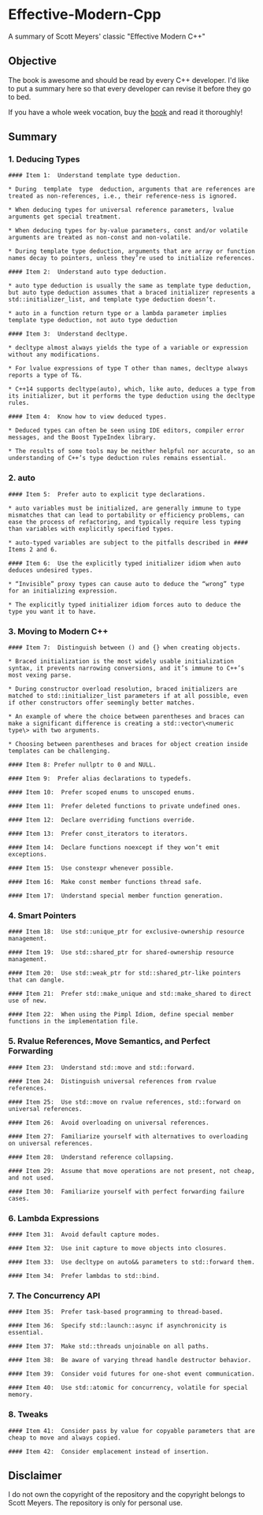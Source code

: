 # Effective-Modern-Cpp

A summary of Scott Meyers' classic "Effective Modern C++"

## Objective
The book is awesome and should be read by every C++ developer. I'd like to put a summary here so that every developer can revise it before they go to bed.

If you have a whole week vocation, buy the [book](http://shop.oreilly.com/product/0636920033707.do) and read it thoroughly!

## Summary

### 1. Deducing Types

    #### Item 1:  Understand template type deduction.
    
    * During  template  type  deduction, arguments that are references are treated as non-references, i.e., their reference-ness is ignored.
    
    * When deducing types for universal reference parameters, lvalue arguments get special treatment.
    
    * When deducing types for by-value parameters, const and/or volatile arguments are treated as non-const and non-volatile.
    
    * During template type deduction, arguments that are array or function names decay to pointers, unless they’re used to initialize references.

    #### Item 2:  Understand auto type deduction.

    * auto type deduction is usually the same as template type deduction, but auto type deduction assumes that a braced initializer represents a  std::initializer_list, and template type deduction doesn’t.

    * auto in a function return type or a lambda parameter implies template type deduction, not auto type deduction

    #### Item 3:  Understand decltype.

    * decltype almost always yields the type of a variable or expression without any modifications.

    * For lvalue expressions of type T other than names, decltype always reports a type of T&.

    * C++14 supports decltype(auto), which, like auto, deduces a type from its initializer, but it performs the type deduction using the decltype rules.

    #### Item 4:  Know how to view deduced types.
    
    * Deduced types can often be seen using IDE editors, compiler error messages, and the Boost TypeIndex library.

    * The results of some tools may be neither helpful nor accurate, so an understanding of C++’s type deduction rules remains essential.

### 2. auto

    #### Item 5:  Prefer auto to explicit type declarations.

    * auto variables must be initialized, are generally immune to type mismatches that can lead to portability or efficiency problems, can ease the process of refactoring, and typically require less typing than variables with explicitly specified types.

    * auto-typed variables are subject to the pitfalls described in #### Items 2 and 6.

    #### Item 6:  Use the explicitly typed initializer idiom when auto deduces undesired types.

    * “Invisible” proxy types can cause auto to deduce the “wrong” type for an initializing expression.

    * The explicitly typed initializer idiom forces auto to deduce the type you want it to have.

### 3. Moving to Modern C++

    #### Item 7:  Distinguish between () and {} when creating objects.

    * Braced initialization is the most widely usable initialization syntax, it prevents narrowing conversions, and it’s immune to C++’s most vexing parse.

    * During constructor overload resolution, braced initializers are matched to std::initializer_list parameters if at all possible, even if other constructors offer seemingly better matches.

    * An example of where the choice between parentheses and braces can make a significant difference is creating a std::vector\<numeric type\> with two arguments.

    * Choosing between parentheses and braces for object creation inside templates can be challenging.

    #### Item 8: Prefer nullptr to 0 and NULL.

    #### Item 9:  Prefer alias declarations to typedefs.

    #### Item 10:  Prefer scoped enums to unscoped enums.

    #### Item 11:  Prefer deleted functions to private undefined ones.

    #### Item 12:  Declare overriding functions override.

    #### Item 13:  Prefer const_iterators to iterators.

    #### Item 14:  Declare functions noexcept if they won’t emit exceptions.

    #### Item 15:  Use constexpr whenever possible.

    #### Item 16:  Make const member functions thread safe.

    #### Item 17:  Understand special member function generation.

### 4. Smart Pointers

    #### Item 18:  Use std::unique_ptr for exclusive-ownership resource management.

    #### Item 19:  Use std::shared_ptr for shared-ownership resource management.

    #### Item 20:  Use std::weak_ptr for std::shared_ptr-like pointers that can dangle.

    #### Item 21:  Prefer std::make_unique and std::make_shared to direct use of new.

    #### Item 22:  When using the Pimpl Idiom, define special member functions in the implementation file.

### 5. Rvalue References, Move Semantics, and Perfect Forwarding

    #### Item 23:  Understand std::move and std::forward.

    #### Item 24:  Distinguish universal references from rvalue references.

    #### Item 25:  Use std::move on rvalue references, std::forward on universal references.

    #### Item 26:  Avoid overloading on universal references.

    #### Item 27:  Familiarize yourself with alternatives to overloading on universal references.

    #### Item 28:  Understand reference collapsing.

    #### Item 29:  Assume that move operations are not present, not cheap, and not used.

    #### Item 30:  Familiarize yourself with perfect forwarding failure cases.

### 6. Lambda Expressions

    #### Item 31:  Avoid default capture modes.

    #### Item 32:  Use init capture to move objects into closures.

    #### Item 33:  Use decltype on auto&& parameters to std::forward them.

    #### Item 34:  Prefer lambdas to std::bind.

### 7. The Concurrency API

    #### Item 35:  Prefer task-based programming to thread-based.

    #### Item 36:  Specify std::launch::async if asynchronicity is essential.

    #### Item 37:  Make std::threads unjoinable on all paths.

    #### Item 38:  Be aware of varying thread handle destructor behavior.

    #### Item 39:  Consider void futures for one-shot event communication.

    #### Item 40:  Use std::atomic for concurrency, volatile for special memory.

### 8. Tweaks

    #### Item 41:  Consider pass by value for copyable parameters that are cheap to move and always copied.

    #### Item 42:  Consider emplacement instead of insertion.                                             


## Disclaimer

I do not own the copyright of the repository and the copyright belongs to Scott Meyers. The repository is only for personal use.
